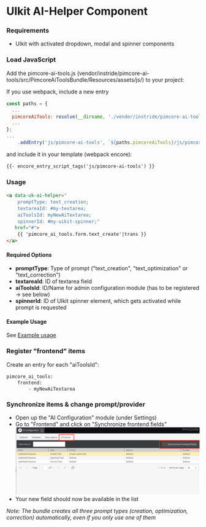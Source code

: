 # UIkit AI-Helper Component

### Requirements

- UIkit with activated dropdown, modal and spinner components

### Load JavaScript

Add the pimcore-ai-tools.js (vendor/instride/pimcore-ai-tools/src/PimcoreAiToolsBundle/Resources/assets/js/) to your project:

If you use webpack, include a new entry

```javascript
const paths = {
  ...
  pimcoreAiTools: resolve(__dirname, './vendor/instride/pimcore-ai-tools/src/PimcoreAiToolsBundle/Resources/assets'),
  ...
};
... 
    .addEntry('js/pimcore-ai-tools', `${paths.pimcoreAiTools}/js/pimcore-ai-tools.js`)
```

and include it in your template (webpack encore):

```html
{{- encore_entry_script_tags('js/pimcore-ai-tools') }}
```

### Usage

```html
<a data-uk-ai-helper="
    promptType: text_creation;
    textareaId: #my-textarea;
    aiToolsId: myNewAiTextarea;
    spinnerId: #my-uikit-spinner;"
   href="#">
    {{ 'pimcore_ai_tools.form.text_create'|trans }}
</a>
```

#### Required Options

- **promptType**: Type of prompt ("text_creation", "text_optimization" or "text_correction")
- **textareaId**: ID of textarea field
- **aiToolsId**: ID/Name for admin configuration module (has to be registered -> see below)
- **spinnerId**: ID of UIkit spinner element, which gets activated while prompt is requested

#### Example Usage

See [Example usage](../src/PimcoreAiToolsBundle/Resources/views/form/uikit_3_layout.html.twig)

### Register "frontend" items

Create an entry for each "aiToolsId":

```yarn
pimcore_ai_tools:
    frontend:
        - myNewAiTextarea
```

### Synchronize items & change prompt/provider

- Open up the "AI Configuration" module (under Settings)
- Go to "Frontend" and click on "Synchronize frontend fields" ![Synchronize frontend fields](images/frontend-synchronize.png)
- Your new field should now be available in the list

*Note: The bundle creates all three prompt types (creation, optimization, correction) automatically, even if you only use one of them* 
